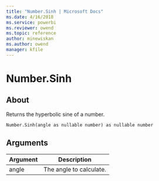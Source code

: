 ```yaml
---
title: "Number.Sinh | Microsoft Docs"
ms.date: 4/16/2018
ms.service: powerbi
ms.reviewer: owend
ms.topic: reference
author: minewiskan
ms.author: owend
manager: kfile
---
```

# Number.Sinh

  
## About  
Returns the hyperbolic sine of a number.  
  
```  
Number.Sinh(angle as nullable number) as nullable number  
```  
  
## Arguments  
  
|Argument|Description|  
|------------|---------------|  
|angle|The angle to calculate.|  
  
